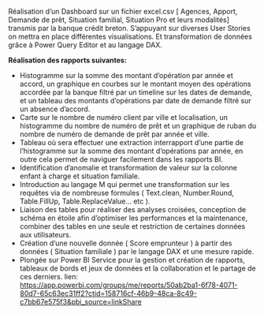 Réalisation d’un Dashboard sur un fichier excel.csv [ Agences, Apport, Demande de prêt, Situation familial, Situation Pro et leurs modalités] transmis
par la banque crédit breton. S’appuyant sur diverses User Stories on mettra en place différentes visualisations. Et transformation de données grâce à
Power Query Editor et au langage DAX.

**Réalisation des rapports suivantes:**
- Histogramme sur la somme des montant d’opération par année et accord, un graphique en courbes sur le montant moyen des opérations accordée par la banque
filtré par un timeline sur les dates de demande, et un tableau des montants d’opérations par date de demande filtré sur un absence d’accord. 
- Carte sur le nombre de numéro client par ville et localisation, un histogramme du nombre de numéro de prêt et un graphique de ruban du nombre de numéro 
de demande de prêt par année et ville.
- Tableau où sera effectuer une extraction interrapport d’une partie de l’histogramme sur la somme des montant d’opérations par année, en outre cela 
permet de naviguer facilement dans les rapports BI.
- Identification d’anomalie et transformation de valeur sur la colonne enfant à charge et situation familiale.
- Introduction au langage M  qui permet une transformation sur les requêtes via de nombreuse formules ( Text.clean, Number.Round, Table.FillUp,
Table.ReplaceValue… etc ).
- Liaison des tables pour réaliser des analyses croisées, conception de schéma en étoile afin d’optimiser les performances et la maintenance,
combiner des tables en une seule et restriction de certaines données aux utilisateurs.
- Création d’une nouvelle donnée ( Score emprunteur ) à partir des données ( Situation familiale ) par le langage DAX et une mesure rapide.
- Plongée sur Power BI Service pour la gestion et création de rapports, tableaux de bords et jeux de données et la collaboration et le partage
de ces derniers.
 lien: https://app.powerbi.com/groups/me/reports/50ab2ba1-6f78-4071-80d7-65c63ec31ff2?ctid=158716cf-46b9-48ca-8c49-c7bb67e575f3&pbi_source=linkShare
